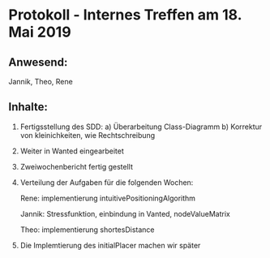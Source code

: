 # Protokoll - Internes Treffen am 18. Mai 2019

## Anwesend:
 Jannik, Theo, Rene

## Inhalte:
1. Fertigsstellung des SDD:
	a) Überarbeitung Class-Diagramm
	b) Korrektur von kleinichkeiten, wie Rechtschreibung
2. Weiter in Wanted eingearbeitet
3. Zweiwochenbericht fertig gestellt 
4. Verteilung der Aufgaben für die folgenden Wochen:

	Rene: implementierung intuitivePositioningAlgorithm 
		
	Jannik: Stressfunktion, einbindung in Vanted, nodeValueMatrix
		
	Theo: implementierung shortesDistance
		
			
5. Die Implemtierung des initialPlacer machen wir später 
